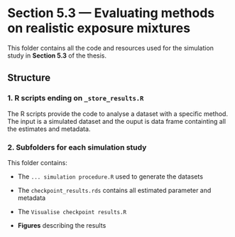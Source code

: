 # Section 5.3 — Evaluating methods on realistic exposure mixtures

This folder contains all the code and resources used for the simulation study in **Section 5.3** of the thesis.

## Structure

### 1. R scripts ending on `_store_results.R`
The R scripts provide the code to analyse a dataset with a specific method. 
The input is a simulated dataset and the ouput is data frame containting all the estimates and metadata.

### 2. Subfolders for each simulation study
This folder contains:
- The `... simulation procedure.R` used to generate the datasets  
- The `checkpoint_results.rds` contains all estimated parameter and metadata 
- The `Visualise checkpoint results.R` 

- **Figures** describing the results
